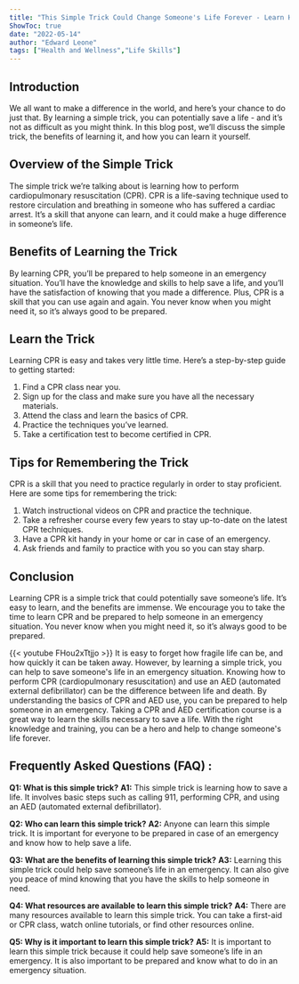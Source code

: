 ```yaml
---
title: "This Simple Trick Could Change Someone's Life Forever - Learn How To Save A Life Today!"
ShowToc: true 
date: "2022-05-14"
author: "Edward Leone" 
tags: ["Health and Wellness","Life Skills"]
---
```

## Introduction

We all want to make a difference in the world, and here’s your chance to do just that. By learning a simple trick, you can potentially save a life - and it’s not as difficult as you might think. In this blog post, we’ll discuss the simple trick, the benefits of learning it, and how you can learn it yourself. 

## Overview of the Simple Trick

The simple trick we’re talking about is learning how to perform cardiopulmonary resuscitation (CPR). CPR is a life-saving technique used to restore circulation and breathing in someone who has suffered a cardiac arrest. It’s a skill that anyone can learn, and it could make a huge difference in someone’s life. 

## Benefits of Learning the Trick

By learning CPR, you’ll be prepared to help someone in an emergency situation. You’ll have the knowledge and skills to help save a life, and you’ll have the satisfaction of knowing that you made a difference. Plus, CPR is a skill that you can use again and again. You never know when you might need it, so it’s always good to be prepared. 

## Learn the Trick

Learning CPR is easy and takes very little time. Here’s a step-by-step guide to getting started: 

1. Find a CPR class near you. 
2. Sign up for the class and make sure you have all the necessary materials. 
3. Attend the class and learn the basics of CPR. 
4. Practice the techniques you’ve learned. 
5. Take a certification test to become certified in CPR. 

## Tips for Remembering the Trick

CPR is a skill that you need to practice regularly in order to stay proficient. Here are some tips for remembering the trick: 

1. Watch instructional videos on CPR and practice the technique. 
2. Take a refresher course every few years to stay up-to-date on the latest CPR techniques. 
3. Have a CPR kit handy in your home or car in case of an emergency. 
4. Ask friends and family to practice with you so you can stay sharp. 

## Conclusion

Learning CPR is a simple trick that could potentially save someone’s life. It’s easy to learn, and the benefits are immense. We encourage you to take the time to learn CPR and be prepared to help someone in an emergency situation. You never know when you might need it, so it’s always good to be prepared.

{{< youtube FHou2xTtjjo >}} 
It is easy to forget how fragile life can be, and how quickly it can be taken away. However, by learning a simple trick, you can help to save someone's life in an emergency situation. Knowing how to perform CPR (cardiopulmonary resuscitation) and use an AED (automated external defibrillator) can be the difference between life and death. By understanding the basics of CPR and AED use, you can be prepared to help someone in an emergency. Taking a CPR and AED certification course is a great way to learn the skills necessary to save a life. With the right knowledge and training, you can be a hero and help to change someone's life forever.

## Frequently Asked Questions (FAQ) :
**Q1: What is this simple trick?** 
**A1:** This simple trick is learning how to save a life. It involves basic steps such as calling 911, performing CPR, and using an AED (automated external defibrillator).

**Q2: Who can learn this simple trick?** 
**A2:** Anyone can learn this simple trick. It is important for everyone to be prepared in case of an emergency and know how to help save a life.

**Q3: What are the benefits of learning this simple trick?** 
**A3:** Learning this simple trick could help save someone’s life in an emergency. It can also give you peace of mind knowing that you have the skills to help someone in need.

**Q4: What resources are available to learn this simple trick?** 
**A4:** There are many resources available to learn this simple trick. You can take a first-aid or CPR class, watch online tutorials, or find other resources online.

**Q5: Why is it important to learn this simple trick?** 
**A5:** It is important to learn this simple trick because it could help save someone’s life in an emergency. It is also important to be prepared and know what to do in an emergency situation.





